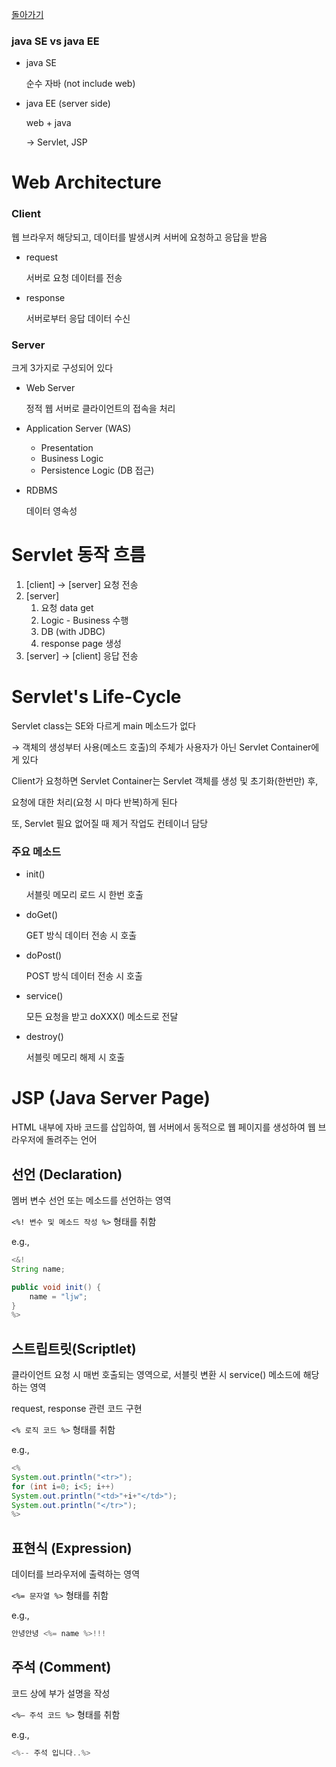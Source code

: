 [돌아가기](./README.md)

### java SE vs java EE

- java SE

    순수 자바 (not include web)

- java EE (server side)

    web + java

    → Servlet, JSP

# Web Architecture

### Client

웹 브라우저 해당되고, 데이터를 발생시켜 서버에 요청하고 응답을 받음

- request

    서버로 요청 데이터를 전송

- response

    서버로부터 응답 데이터 수신

### Server

크게 3가지로 구성되어 있다

- Web Server

    정적 웹 서버로 클라이언트의 접속을 처리

- Application Server (WAS)
    - Presentation
    - Business Logic
    - Persistence Logic (DB 접근)
- RDBMS

    데이터 영속성

# Servlet 동작 흐름

1. [client] → [server] 요청 전송
2. [server]
    1. 요청 data get
    2. Logic - Business 수행
    3. DB (with JDBC)
    4. response page 생성
3. [server] → [client] 응답 전송

# Servlet's Life-Cycle

Servlet class는 SE와 다르게 main 메소드가 없다

→ 객체의 생성부터 사용(메소드 호출)의 주체가 사용자가 아닌 Servlet Container에게 있다

Client가 요청하면 Servlet Container는 Servlet 객체를 생성 및 초기화(한번만) 후,

요청에 대한 처리(요청 시 마다 반복)하게 된다

또, Servlet 필요 없어질 때 제거 작업도 컨테이너 담당

### 주요 메소드

- init()

    서블릿 메모리 로드 시 한번 호출

- doGet()

    GET 방식 데이터 전송 시 호출

- doPost()

    POST 방식 데이터 전송 시 호출

- service()

    모든 요청을 받고 doXXX() 메소드로 전달

- destroy()

    서블릿 메모리 해제 시 호출

# JSP (Java Server Page)

HTML 내부에 자바 코드를 삽입하여, 웹 서버에서 동적으로 웹 페이지를 생성하여 웹 브라우저에 돌려주는 언어

## 선언 (Declaration)

멤버 변수 선언 또는 메소드를 선언하는 영역

`<%! 변수 및 메소드 작성 %>` 형태를 취함

e.g.,

```java
<&!
String name;

public void init() {
	name = "ljw";
}
%>
```

## 스트립트릿(Scriptlet)

클라이언트 요청 시 매번 호출되는 영역으로, 서블릿 변환 시 service() 메소드에 해당하는 영역

request, response 관련 코드 구현

`<% 로직 코드 %>` 형태를 취함

e.g.,

```java
<%
System.out.println("<tr>");
for (int i=0; i<5; i++)
System.out.println("<td>"+i+"</td>");
System.out.println("</tr>");
%>
```

## 표현식 (Expression)

데이터를 브라우저에 출력하는 영역

`<%= 문자열 %>` 형태를 취함

e.g.,

```java
안녕안녕 <%= name %>!!!
```

## 주석 (Comment)

코드 상에 부가 설명을 작성

`<%— 주석 코드 %>` 형태를 취함

e.g.,

```java
<%-- 주석 입니다..%>
```
